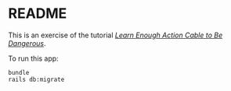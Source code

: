 # README

This is an exercise of the tutorial [*Learn Enough Action Cable to Be Dangerous*](https://www.learnenough.com/action-cable-tutorial).

To run this app:
```
bundle
rails db:migrate

